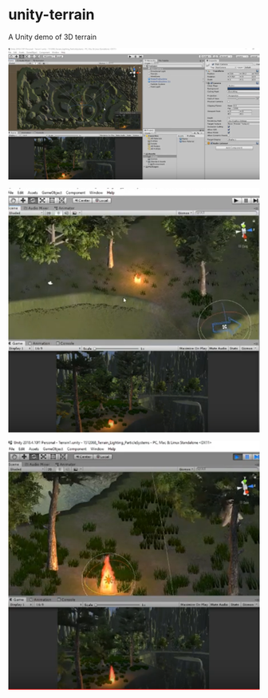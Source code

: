 # unity-terrain

A Unity demo of 3D terrain

![demo](/images/demo1.png)

![demo](/images/demo2.png)

![demo](/images/demo3.png)